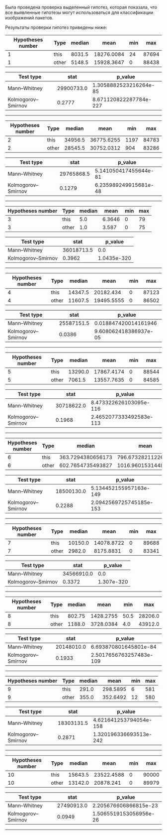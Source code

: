 Была проведена проверка выделенный гипотез, которая показала, что все выявленные гипотезы могут использоваться для классификации изображений пакетов.

Результаты проверки гипотез приведены ниже:


| Hypotheses number | Type  | median | mean       | min | max   |
|-------------------|-------|--------|------------|-----|-------|
| 1                 | this  | 8031.5 | 18276.0084 | 24  | 87694 |
| 1                 | other | 5148.5 | 15928.3647 | 0   | 88438 |

| Test type          | stat       | p_value                |
|--------------------|------------|------------------------|
| Mann–Whitney       | 29900733.0 | 1.3058882523216264e-85 |
| Kolmogorov–Smirnov | 0.2777     | 8.671120822287784e-227 |

---

| Hypotheses number | Type  | median  | mean       | min  | max   |
|-------------------|-------|---------|------------|------|-------|
| 2                 | this  | 34956.5 | 36775.6255 | 1197 | 84783 |
| 2                 | other | 28545.5 | 30752.0312 | 904  | 83286 |

| Test type          | stat       | p_value               |
|--------------------|------------|-----------------------|
| Mann–Whitney       | 29765868.5 | 5.141050417455644e-81 |
| Kolmogorov–Smirnov | 0.1279     | 6.235989249915681e-48 |

---

| Hypotheses number | Type  | median | mean   | min | max |
|-------------------|-------|--------|--------|-----|-----|
| 3                 | this  | 5.0    | 6.3646 | 0   | 79  |
| 3                 | other | 1.0    | 3.587  | 0   | 75  |

| Test type          | stat       | p_value     |
|--------------------|------------|-------------|
| Mann–Whitney       | 36018713.5 | 0.0         |
| Kolmogorov–Smirnov | 0.3962     | 1.0435e-320 |

---

| Hypotheses number | Type  | median  | mean       | min | max   |
|-------------------|-------|---------|------------|-----|-------|
| 4                 | this  | 14347.5 | 20182.434  | 0   | 87123 |
| 4                 | other | 11607.5 | 19495.5555 | 0   | 86502 |

| Test type          | stat       | p_value               |
|--------------------|------------|-----------------------|
| Mann–Whitney       | 25587151.5 | 0.018847420014161946  |
| Kolmogorov–Smirnov | 0.0386     | 9.608062418386937e-05 |

---

| Hypotheses number | Type  | median  | mean       | min | max   |
|-------------------|-------|---------|------------|-----|-------|
| 5                 | this  | 13290.0 | 17867.4174 | 0   | 88544 |
| 5                 | other | 7061.5  | 13557.7635 | 0   | 84585 |

| Test type          | stat       | p_value                 |
|--------------------|------------|-------------------------|
| Mann–Whitney       | 30718622.0 | 8.473322626103095e-116  |
| Kolmogorov–Smirnov | 0.1968     | 2.4652077333492583e-113 |

---

| Hypotheses number | Type  | median            | mean               | min               | max               |
|-------------------|-------|-------------------|--------------------|-------------------|-------------------|
| 6                 | this  | 363.7294380656173 | 796.6732821122655  | 5.666265527777777 | 9891.832649154443 |
| 6                 | other | 602.7654735493827 | 1016.9601531448752 | 6.133604971728395 | 9503.156238951111 |

| Test type          | stat       | p_value                 |
|--------------------|------------|-------------------------|
| Mann–Whitney       | 18500130.0 | 5.134452155957163e-149  |
| Kolmogorov–Smirnov | 0.2288     | 2.0942569725745185e-153 |

---

| Hypotheses number | Type  | median  | mean       | min | max   |
|-------------------|-------|---------|------------|-----|-------|
| 7                 | this  | 10150.0 | 14078.8722 | 0   | 89688 |
| 7                 | other | 2982.0  | 8175.8831  | 0   | 83341 |

| Test type          | stat       | p_value    |
|--------------------|------------|------------|
| Mann–Whitney       | 34566910.0 | 0.0        |
| Kolmogorov–Smirnov | 0.3372     | 1.307e-320 |

---

| Hypotheses number | Type  | median | mean      | min  | max     |
|-------------------|-------|--------|-----------|------|---------|
| 8                 | this  | 802.75 | 1428.2755 | 50.5 | 28206.0 |
| 8                 | other | 1188.0 | 3728.0384 | 4.0  | 43912.0 |

| Test type          | stat       | p_value                 |
|--------------------|------------|-------------------------|
| Mann–Whitney       | 20148010.0 | 6.693870801645801e-84   |
| Kolmogorov–Smirnov | 0.1933     | 2.5017656763257483e-109 |

---

| Hypotheses number | Type  | median | mean     | min | max |
|-------------------|-------|--------|----------|-----|-----|
| 9                 | this  | 291.0  | 298.5895 | 6   | 581 |
| 9                 | other | 355.0  | 352.6492 | 12  | 580 |

| Test type          | stat       | p_value                |
|--------------------|------------|------------------------|
| Mann–Whitney       | 18303131.5 | 4.621641253794054e-158 |
| Kolmogorov–Smirnov | 0.2871     | 1.320196336693513e-242 |

---

| Hypotheses number | Type  | median  | mean       | min | max   |
|-------------------|-------|---------|------------|-----|-------|
| 10                | this  | 15643.5 | 23522.4588 | 0   | 90000 |
| 10                | other | 13142.0 | 20878.241  | 0   | 89979 |

| Test type          | stat       | p_value                |
|--------------------|------------|------------------------|
| Mann–Whitney       | 27490913.0 | 2.205676606866815e-23  |
| Kolmogorov–Smirnov | 0.0949     | 1.5065519153056956e-26 |

---

